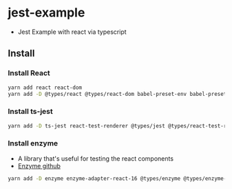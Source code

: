 # jest-example

- Jest Example with react via typescript

## Install

### Install React

```bash
yarn add react react-dom
yarn add -D @types/react @types/react-dom babel-preset-env babel-preset-react babel-preset-typescript parcel-bundler ts-node typescript
```

### Install ts-jest

```bash
yarn add -D ts-jest react-test-renderer @types/jest @types/react-test-renderer
```

### Install enzyme

- A library that's useful for testing the react components
- [Enzyme github](https://github.com/airbnb/enzyme)

```bash
yarn add -D enzyme enzyme-adapter-react-16 @types/enzyme @types/enzyme-adapter-react-16
```

